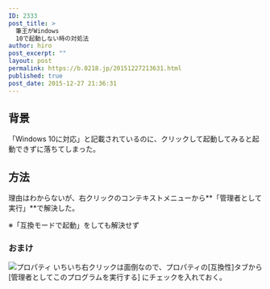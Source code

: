 ```yaml
---
ID: 2333
post_title: >
  筆王がWindows
  10で起動しない時の対処法
author: hiro
post_excerpt: ""
layout: post
permalink: https://b.0218.jp/20151227213631.html
published: true
post_date: 2015-12-27 21:36:31
---
```

<!--more-->
## 背景
「Windows 10に対応」と記載されているのに、クリックして起動してみると起動できずに落ちてしまった。

## 方法
理由はわからないが、右クリックのコンテキストメニューから**「管理者として実行」**で解決した。

※「互換モードで起動」をしても解決せず

### おまけ

![プロパティ](https://i.imgur.com/1OB8Yzu.png)
いちいち右クリックは面倒なので、プロパティの[互換性]タブから[管理者としてこのプログラムを実行する] にチェックを入れておく。